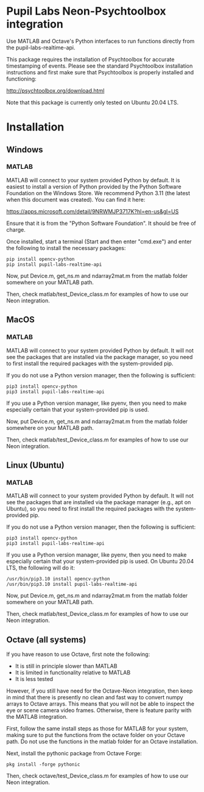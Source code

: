 # Pupil Labs Neon-Psychtoolbox integration

Use MATLAB and Octave's Python interfaces to run functions directly from the 
pupil-labs-realtime-api.

This package requires the installation of Psychtoolbox for accurate timestamping of events. Please see the standard Psychtoolbox installation instructions and first make sure that Psychtoolbox is properly installed and functioning:

http://psychtoolbox.org/download.html

Note that this package is currently only tested on Ubuntu 20.04 LTS.

# Installation

## Windows

### MATLAB

MATLAB will connect to your system provided Python by default. It is easiest to install a version of Python provided by the Python Software Foundation on the Windows Store. We recommend Python 3.11 (the latest when this document was created). You can find it here:

https://apps.microsoft.com/detail/9NRWMJP3717K?hl=en-us&gl=US

Ensure that it is from the "Python Software Foundation". It should be free of charge.

Once installed, start a terminal (Start and then enter "cmd.exe") and enter the following to install the necessary packages:

```
pip install opencv-python
pip install pupil-labs-realtime-api
```

Now, put Device.m, get_ns.m and ndarray2mat.m from the matlab folder somewhere on your MATLAB path.

Then, check matlab/test_Device_class.m for examples of how to use our Neon integration.

## MacOS

### MATLAB

MATLAB will connect to your system provided Python by default. It will not see the packages that are installed via the package manager, so you need to first install the required packages with the system-provided pip.

If you do not use a Python version manager, then the following is sufficient:

```
pip3 install opencv-python
pip3 install pupil-labs-realtime-api
```

If you use a Python version manager, like pyenv, then you need to make especially certain that your system-provided pip is used.

Now, put Device.m, get_ns.m and ndarray2mat.m from the matlab folder somewhere on your MATLAB path.

Then, check matlab/test_Device_class.m for examples of how to use our Neon integration.

## Linux (Ubuntu)

### MATLAB

MATLAB will connect to your system provided Python by default. It will not see the packages that are installed via the package manager (e.g., apt on Ubuntu), so you need to first install the required packages with the system-provided pip.

If you do not use a Python version manager, then the following is sufficient:

```
pip3 install opencv-python
pip3 install pupil-labs-realtime-api
```

If you use a Python version manager, like pyenv, then you need to make especially certain that your system-provided pip is used. On Ubuntu 20.04 LTS, the following will do it:

```
/usr/bin/pip3.10 install opencv-python
/usr/bin/pip3.10 install pupil-labs-realtime-api
```

Now, put Device.m, get_ns.m and ndarray2mat.m from the matlab folder somewhere on your MATLAB path.

Then, check matlab/test_Device_class.m for examples of how to use our Neon integration.

## Octave (all systems)

If you have reason to use Octave, first note the following:

- It is still in principle slower than MATLAB
- It is limited in functionality relative to MATLAB
- It is less tested

However, if you still have need for the Octave-Neon integration, then keep in mind
that there is presently no clean and fast way to convert numpy arrays to Octave arrays.
This means that you will not be able to inspect the eye or scene camera video frames.
Otherwise, there is feature parity with the MATLAB integration.

First, follow the same install steps as those for MATLAB for your system, making sure to put the functions from the octave folder on your Octave path. Do not use the functions in the matlab folder for an Octave installation.

Next, install the pythonic package from Octave Forge:

```
pkg install -forge pythonic
```

Then, check octave/test_Device_class.m for examples of how to use our Neon integration.